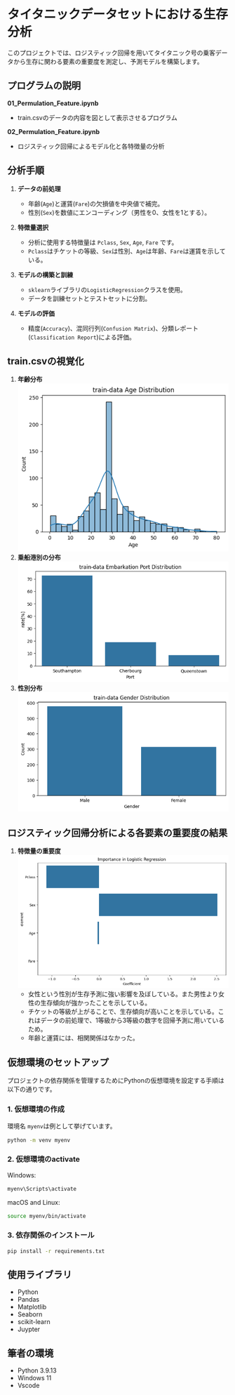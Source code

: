 # タイタニックデータセットにおける生存分析

このプロジェクトでは、ロジスティック回帰を用いてタイタニック号の乗客データから生存に関わる要素の重要度を測定し、予測モデルを構築します。

## プログラムの説明
**01_Permulation_Feature.ipynb**
- train.csvのデータの内容を図として表示させるプログラム

**02_Permulation_Feature.ipynb**
- ロジスティック回帰によるモデル化と各特徴量の分析

## 分析手順

1. **データの前処理**
   - 年齢(`Age`)と運賃(`Fare`)の欠損値を中央値で補完。
   - 性別(`Sex`)を数値にエンコーディング（男性を0、女性を1とする）。

2. **特徴量選択**
   - 分析に使用する特徴量は `Pclass`, `Sex`, `Age`, `Fare` です。
   - `Pclass`はチケットの等級、`Sex`は性別、`Age`は年齢、`Fare`は運賃を示している。

3. **モデルの構築と訓練**
   - `sklearn`ライブラリの`LogisticRegression`クラスを使用。
   - データを訓練セットとテストセットに分割。

4. **モデルの評価**
   - 精度(`Accuracy`)、混同行列(`Confusion Matrix`)、分類レポート(`Classification Report`)による評価。

## train.csvの視覚化

1. **年齢分布**
    ![Age Distribution](./result/age_plot.png)
2. **乗船港別の分布**
   ![Embarkation Port Distribution](./result/embarkation_port_rate.png)
3. **性別分布**
   ![Gender Distribution](./result/sex_rate_plot.png)

## ロジスティック回帰分析による各要素の重要度の結果
1. **特徴量の重要度**
   ![Feature Importance](./result/PFI_result.png)
   - 女性という性別が生存予測に強い影響を及ぼしている。また男性より女性の生存傾向が強かったことを示している。
   - チケットの等級が上がることで、生存傾向が高いことを示している。これはデータの前処理で、1等級から3等級の数字を回帰予測に用いているため。
   - 年齢と運賃には、相関関係はなかった。
   
## 仮想環境のセットアップ

プロジェクトの依存関係を管理するためにPythonの仮想環境を設定する手順は以下の通りです。

### 1. 仮想環境の作成
環境名 `myenv`は例として挙げています。
```bash 
python -m venv myenv
```
### 2. 仮想環境のactivate
Windows:
```bash
myenv\Scripts\activate
```
macOS and Linux:
```bash
source myenv/bin/activate
```
### 3. 依存関係のインストール
```bash
pip install -r requirements.txt
```
## 使用ライブラリ

- Python
- Pandas
- Matplotlib
- Seaborn
- scikit-learn
- Juypter

## 筆者の環境

- Python 3.9.13
- Windows 11
- Vscode


